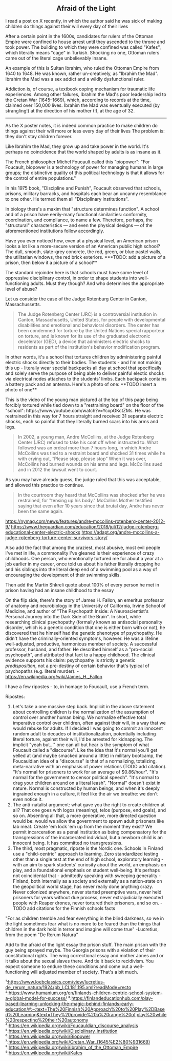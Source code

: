 ## <div align="center">Afraid of the Light</div>

<p>
I read a post on X recently, in which the author said he was sick of making children do things against their will every day of their lives
</p>

<p>
After a certain point in the 1600s, candidates for rulers of the Ottoman Empire were confined to house arrest until they ascended to the throne and took power.
The building to which they were confined was called "Kafes", which literally means "cage" in Turkish.
Shocking no one, Ottoman rulers came out of the literal cage unbelievably insane. 
</p>

<p>
An example of this is Sultan Ibrahim, who ruled the Ottoman Empire from 1640 to 1648.
He was known, rather un-creatively, as "Ibrahim the Mad".
Ibrahim the Mad was a sex addict and a wildly dysfunctional ruler.
</p>

<p>
Addiction is, of course, a textbook coping mechanism for traumatic life experiences.
Among other failures, Ibrahim the Mad's poor leadership led to the Cretan War (1645–1669), which, according to records at the time, claimed over 150,000 lives.
Ibrahim the Mad was eventually executed (by strangling!) at the direction of his mother (!), at the age of 32.
</p>

<hr/>

<p>
As the X poster notes, it is indeed common practice to make children do things against their will more or less every day of their lives
The problem is: they don't stay children forever.
</p>

<p>
Like Ibrahim the Mad, they grow up and take power in the world.
It's perhaps no coincidence that the world shaped by adults is as insane as it.
</p>

<p>
The French philosopher Michel Foucault called this "biopower":
"For Foucault, biopower is a technology of power for managing humans in large groups; the distinctive quality of this political technology is that it allows for the control of entire populations."
</p>

<p>
In his 1975 book, "Discipline and Punish", Foucault observed that schools, prisons, military barracks, and hospitals each bear an uncanny resemblance to one other.
He termed them all "Disciplinary institutions".
</p>

<p>
In biology there's a maxim that "structure determines function".
A school and of a prison have eerily-many functional similarities: conformity, coordination, and compliance, to name a few.
Therefore, perhaps, the "structural" characteristics — and even the physical designs — of the aforementioned institutions follow accordingly.
</p>

<p>
Have you ever noticed how, even at a physical level, an American prison looks a lot like a more-secure version of an American public high school?
The dull, smooth, slate-grey concrete, the red, green, or blue pastel walls, the utilitarian windows, the red brick exteriors.
***TODO: add a picture of a prison, then below it a picture of a school** 
</p>

<p>
The standard rejoinder here is that schools must have some level of oppressive disciplinary control, in order to shape students into well-functioning adults.
Must they though?
And who determines the appropriate level of abuse?
</p>

<p>
Let us consider the case of the Judge Rotenburg Center in Canton, Massachussetts.
<blockquote>
The Judge Rotenberg Center (JRC) is a controversial institution in Canton, Massachusetts, United States, for people with developmental disabilities and emotional and behavioral disorders.
The center has been condemned for torture by the United Nations special rapporteur on torture, and is known for its use of the graduated electronic decelerator (GED), a device that administers electric shocks to residents as part of the institution's behavior modification program.
</blockquote>
</p>

<p>
In other words, it's a school that tortures children by administering painful electric shocks directly to their bodies.
The students - and I'm not making this up - literally wear special backpacks all day at school that specifically and solely serve the purpose of being able to deliver painful electic shocks via electrical nodes attaches to the students' limbs.
Each backpack contains a battery pack and an antenna.
Here's a photo of one:
**TODO insert a photo of one**
</p>

<p>
This is the video of the young man pictured at the top of this page being forcibly tortured while tied down to a "restraining board" on the floor of the "school": https://www.youtube.com/watch?v=YcxpGKctZMs.
He was restrained in this way for 7 hours straight and received 31 separate electric shocks, each so painful that they literally burned scars into his arms and legs.

<blockquote>
In 2002, a young man, Andre McCollins, at the Judge Rotenberg Center (JRC) refused to take his coat off when instructed to. What followed was an ordeal more than 7 hours long, in which Andre McCollins was tied to a restraint board and shocked 31 times while he with crying out, “Please stop, please stop” When it was over, McCollins had burned wounds on his arms and legs. McCollins sued and in 2012 the lawsuit went to court.
</blockquote>

As you may have already guess, the judge ruled that this was acceptable, and allowed this practice to continue.

<blockquote>
In the courtroom they heard that McCollins was shocked after he was restrained, for "tensing up his body."
McCollins Mother testified saying that even after 10 years since that brutal day, Andre has never been the same again.
</blockquote>

https://nymag.com/news/features/andre-mccollins-rotenberg-center-2012-9/
https://www.theguardian.com/education/2018/jul/12/judge-rotenberg-educational-center-electric-shocks
https://adapt.org/andre-mccollins-a-judge-rotenberg-torture-center-survivors-story/
</p>

Also add the fact that among the craziest, most abusive, most evil people I've met in life, a commonality I've gleaned is their experience of crazy childhoods.
One person, who emotionally tortured me for about a year at a job earlier in my career, once told us about his father literally dropping he and his siblings into the literal deep end of a swimming pool as a way of encouraging the development of their swimming skills.

Then add the Martin Shkreli quote about 100% of every person he met in prison having had an insane childhood to the essay

On the flip side, there's the story of  James H. Fallon, an emeritus professor of anatomy and neurobiology in the University of California, Irvine School of Medicine, and author of "The Psychopath Inside: A Neuroscientist's Personal Journey into the Dark Side of the Brain".
In short, while researching clinical psychopathy (formally known as antisocial personality disorder, which is a genetic condition that one is either born with or not), he discovered that he himself had the genetic phenotype of psychopathy.
He didn't have the criminally-oriented symptoms, however. He was a lifeline well-adjusted, productive, harmonious member of society.
A successful professor, husband, and father.
He described himself as a "pro-social psychopath", and attributed that fact to a happy childhood.
The clinical evidence supports his claim: psychopathy is strictly a genetic <i>predisposition</i>, not a pre-destiny of certain behavior that's typical of psychopaths (e.g. literal murder).
-https://en.wikipedia.org/wiki/James_H._Fallon

<p>
I have a few ripostes - to, in homage to Foucault, use a French term.
</p>

Ripostes:<br/>
1. Let's take a one massive step back. Implicit in the above statement about controlling children is the normalization of the assumption of control over another human being. We normalize effective total imperative control over children, often against their will, in a way that we would rebuke for adults. If I decided I was going to commit an innocent random adult to decades of institutionalization, potentially including literal torture, against their will, I'd be arrested for kidnapping. The implicit "yeah but..." one can all but hear is the symptom of what Foucault called a "discourse". Like the idea that it's normal you'll get yelled at (and maybe smacked around a little) in military bootcamp, the Foucauldian idea of a "discourse" is that of a normalizing, totalizing, meta-narrative with an emphasis of power relations (TODO add citation). "It's normal for prisoners to work for an average of $0.86/hour". "It's normal for the government to censor political speech". "It's normal to drag your children around on a literal leash". "Normal" doesn't exist in nature. Normal is constructed by human beings, and when it's deeply ingrained enough in a culture, it feel like the air we breathe: we don't even notice it.
2. The anti-natalist argument: what gave you the right to create children at all? That one goes with logos (meaning), telos (purpose, end goals), and so on. Absenting all that, a more generative, more directed question would be: would we allow the government to spawn adult prisoners like lab meat. Create 'em lock 'em up from the moment they exist? We permit incarceration as a penal institution as being compensatory for the transgressions of the incarcerated individual, but a newborn child is an innocent being. It has committed no transgressions.
3. The third, most pragmatic, riposte is the Nordic one. Schools in Finland use a "child-centric" approach to learning. Zero standardized testing other than a single test at the end of high school, exploratory learning - with an aim to spark students' curiosity about the world, an emphasis on play, and a foundational emphasis on student well-being. It's perhaps not coincidental that - admittedly speaking with sweeping generality - Finland, both internally as a society and externally as a nation-state on the geopolitical world stage, has never really done anything crazy. Never colonized anywhere, never started preemptive wars, never held prisoners for years without due process, never extrajudicially executed people with Reaper drones, never tortured their prisoners, and so on. -TODO add citations for the Finnish schools facts

<p>
"For as children tremble and fear everything in the blind darkness, so we in the light sometimes fear what is no more to be feared than the things that children in the dark hold in terror and imagine will come true"
-Lucretius, from the poem "De Rerum Natura"
</p>

Add to the afraid of the light essay the prison stuff. The main prison with the guy being sprayed maybe. The Georgia prisons with a violation of their constitutional rights. The wing correctional essay and mother Jones and or it talks about the sexual slaves there. And tie it back to recidivism. You expect someone to endure these conditions and come out a well-functioning will adjusted member of society. That's a bit much.

¹:https://www.loebclassics.com/view/lucretius-de_rerum_natura/1924/pb_LCL181.195.xml?readMode=recto
²:https://www.humanium.org/en/finlands-children-centric-school-system-a-global-model-for-success/
³:https://finlandeducationhub.com/play-based-learning-unlocking-the-magic-behind-finlands-early-education/#:~:text=The%20Finnish%20Approach%20to%20Play%2DBased%20Learning&text=They%20provide%20a%20range%20of,play%20while%20respecting%20their%20autonomy
⁴:https://en.wikipedia.org/wiki/Foucauldian_discourse_analysis
⁵:https://en.wikipedia.org/wiki/Disciplinary_institution
⁶:https://en.wikipedia.org/wiki/Biopower
⁷:https://en.wikipedia.org/wiki/Cretan_War_(1645%E2%80%931669)
⁸:https://en.wikipedia.org/wiki/Ibrahim_of_the_Ottoman_Empire
⁹:https://en.wikipedia.org/wiki/Kafes











